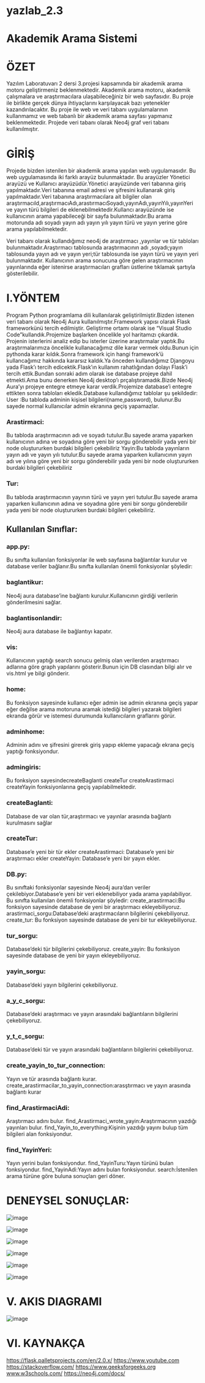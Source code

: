 # yazlab_2.3

# Akademik Arama Sistemi




# ÖZET
Yazılım Laboratuvarı 2 dersi 3.projesi kapsamında bir akademik arama motoru geliştirmeniz beklenmektedir. Akademik arama motoru, akademik çalışmalara ve araştırmacılara ulaşabileceğiniz bir web sayfasıdır. Bu proje ile birlikte gerçek dünya ihtiyaçlarını karşılayacak bazı yetenekler kazandırılacaktır. Bu proje ile web ve veri tabanı uygulamalarının kullanmamız ve web tabanlı bir akademik arama sayfası yapmanız beklenmektedir. Projede veri tabanı olarak Neo4j graf veri tabanı kullanılmıştır.



# GİRİŞ

Projede bizden istenilen bir akademik arama yapılan web uygulamasıdır. Bu web uygulamasında iki farklı arayüz bulunmaktadır. Bu arayüzler Yönetici arayüzü ve Kullanıcı arayüzüdür.Yönetici arayüzünde veri tabanına giriş yapılmaktadır.Veri tabanına email adresi ve şifresini kullanarak giriş yapılmaktadır.Veri tabanına araştırmacılara ait bilgiler olan
araştırmacıId,araştırmacıAdı,arastırmacıSoyadı,yayınAdı,yayınYılı,yayınYeri ve yayın türü bilgileri de eklenebilmektedir.Kullancı arayüzünde ise kullanıcının arama yapabileceği bir sayfa bulunmaktadır.Bu arama motorunda adı soyadı yayın adı  yayın yılı yayın türü	ve yayın yerine göre arama yapılabilmektedir.

Veri tabanı olarak kullandığımız	neo4j	de araştırmacı ,yayınlar ve tür tabloları bulunmaktadır.Araştırmacı tablosunda araştırmacının adı ,soyadı;yayın tablosunda yayın adı ve yayın yeri;tür tablosunda ise yayın türü ve yayın yeri bulunmaktadır.
Kullanıcının arama sonucuna göre gelen araştırmacının yayınlarında eğer istenirse araştırmacıları grafları üstlerine tıklamak şartıyla gösterilebilir.
# I.YÖNTEM
Program Python programlama dili kullanılarak geliştirilmiştir.Bizden istenen veri tabanı olarak Neo4j Aura kullanılmıştır.Framework yapısı olarak Flask frameworkünü tercih edilmiştir. Geliştirme ortamı olarak ise “Visual Studio Code”kullandık.Projemize başlarken öncelikle yol haritamızı çıkardık.
Projenin isterlerini analiz edip bu isterler üzerine araştırmalar yaptık.Bu araştırmalarımıza öncelikle kullanacağımız dile karar vermek oldu.Bunun için pythonda karar kıldık.Sonra framework için hangi framework’ü kullancağımız hakkında kararsız kaldık.Ya önceden kullandığımız Djangoyu yada Flask’ı tercih edicektik.Flask’ın kullanım rahatlığından dolayı Flask’i tercih ettik.Bundan sonraki adım olarak ise database projeye dahil etmekti.Ama bunu denerken Neo4j desktop’ı prçalıştıramadık.Bizde Neo4j Aura’yı projeye entegre etmeye karar verdik.Projemize database’i entegre ettikten sonra tabloları ekledik.Database kullandığımız tablolar şu şekildedir:
User :Bu tabloda adminin kişisel bilgileri(name,password), bulunur.Bu sayede normal kullanıcılar admin ekranına geçiş yapamazlar.

### Arastirmaci:
Bu tabloda araştırmacının adı ve soyadı tutulur.Bu sayede arama yaparken kullanıcının adına ve soyadına göre yeni bir sorgu gönderebilir yada yeni bir node oluştururken burdaki bilgileri çekebiliriz Yayin:Bu tabloda yayınların yayın adı ve yayın yılı tutulur.Bu sayede arama yaparken kullanıcının yayın adı ve yılına göre yeni bir sorgu gönderebilir yada yeni bir node oluştururken burdaki bilgileri çekebiliriz
### Tur:
Bu tabloda araştırmacının yayının türü ve yayın yeri tutulur.Bu sayede arama yaparken kullanıcının adına ve soyadına göre yeni bir sorgu gönderebilir yada yeni bir node oluştururken burdaki bilgileri çekebiliriz.
## Kullanılan Sınıflar:

### app.py:
Bu sınıfta kullanılan fonksiyonlar ile web sayfasına bağlantılar kurulur ve database veriler bağlanır.Bu	sınıfta kullanılan önemli fonksiyonlar şöyledir:

### baglantikur:
Neo4j aura database’ine bağlantı kurulur.Kullanıcının girdiği verilerin gönderilmesini sağlar.
### baglantisonlandir:
Neo4j aura database ile bağlantıyı kapatır.
### vis:
Kullanıcının yaptığı search sonucu gelmiş olan verilerden araştırmacı adlarına göre graph yapılarını gösterir.Bunun için DB clasından bilgi alır ve vis.html ye bilgi gönderir.
### home:
Bu fonksiyon sayesinde kullanıcı eğer admin ise admin ekranına geçiş yapar eğer değilse arama motoruna aramak istediği bilgileri yazarak bilgileri ekranda görür ve istemesi durumunda kullanıcıların graflarını görür.
### adminhome:
Adminin adını ve şifresini girerek giriş yapıp ekleme yapacağı ekrana geçiş yaptığı fonksiyondur.
### admingiris:
Bu fonksiyon sayesindecreateBaglanti createTur createArastirmaci createYayin fonksiyonlarına geçiş yapılabilmektedir.

### createBaglanti:
Database de var olan tür,araştırmacı ve yayınlar arasında bağlantı kurulmasını sağlar
### createTur:
Database’e yeni bir tür ekler createArastirmaci: Database’e yeni bir araştırmacı ekler createYayin: Database’e yeni bir yayın ekler.
### DB.py:
Bu sınıftaki fonksiyonlar sayesinde Neo4j aura’dan veriler çekilebiyor.Database’e yeni bir veri eklenebiliyor yada arama yapılabiliyor. Bu	sınıfta kullanılan önemli fonksiyonlar şöyledir:
create_arastirmaci:Bu fonksiyon sayesinde database de yeni bir araştırmacı ekleyebiliyoruz.
arastirmaci_sorgu:Database’deki araştırmacıların bilgilerini çekebiliyoruz. create_tur: Bu fonksiyon sayesinde database de yeni bir
tur ekleyebiliyoruz.
### tur_sorgu: 
Database’deki tür bilgilerini çekebiliyoruz. create_yayin: Bu fonksiyon sayesinde database de yeni bir yayın ekleyebiliyoruz.
### yayin_sorgu: 
Database’deki yayın bilgilerini çekebiliyoruz.
### a_y_c_sorgu: 
Database’deki araştırmacı ve yayın arasındaki bağlantıların bilgilerini çekebiliyoruz.
### y_t_c_sorgu: 
Database’deki tür ve yayın arasındaki bağlantıların bilgilerini çekebiliyoruz.
### create_yayin_to_tur_connection:
Yayın ve tür arasında bağlantı kurar. create_arastirmacilar_to_yayin_connection:arasştırmacı ve yayın arasında bağlantı kurar
### find_ArastirmaciAdi:
Araştırmacı adını bulur. find_Arastirmaci_wrote_yayin:Araştırmacının yazdığı yayınları bulur. find_Yayin_to_everything:Kişinin yazdığı yayını bulup tüm bilgileri alan fonksiyondur.
### find_YayinYeri:
Yayın yerini bulan fonksiyondur. find_YayinTuru:Yayın türünü bulan fonksiyondur. find_YayinAdi:Yayın adını bulan fonksiyondur.
search:İstenilen arama türüne göre buluna sonuçları geri döner.
# DENEYSEL SONUÇLAR:


![image](https://user-images.githubusercontent.com/58952369/180172538-bec95e47-0a19-48b0-b6b2-9f976553b0cf.png)



![image](https://user-images.githubusercontent.com/58952369/180172567-0b0d2400-8787-41e9-8128-ba5f26326b81.png)

![image](https://user-images.githubusercontent.com/58952369/180172594-e255569f-8323-449f-a167-88fb43a93aab.png)

![image](https://user-images.githubusercontent.com/58952369/180172619-4616f01f-892f-4fad-86bb-e470f60e209a.png)

![image](https://user-images.githubusercontent.com/58952369/180172646-b00c14d8-53d5-4abd-8f5d-e930a9461e73.png)

![image](https://user-images.githubusercontent.com/58952369/180172695-768b96fa-8358-4549-afe8-0269028370a6.png)




























# V. AKIS DIAGRAMI
![image](https://user-images.githubusercontent.com/58952369/180172453-6bab38ae-8cbd-47f5-9ce8-fe6bce6ffea5.png)


# VI. KAYNAKÇA
https://flask.palletsprojects.com/en/2.0.x/
https://www.youtube.com 
https://stackoverflow.com/
https://www.geeksforgeeks.org
www.w3schools.com/
https://neo4j.com/docs/
